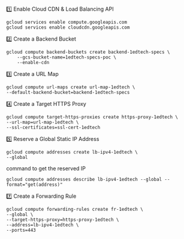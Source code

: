 1️⃣ Enable Cloud CDN & Load Balancing API

    gcloud services enable compute.googleapis.com
    gcloud services enable cloudcdn.googleapis.com


2️⃣ Create a Backend Bucket

    gcloud compute backend-buckets create backend-1edtech-specs \
        --gcs-bucket-name=1edtech-specs-poc \
        --enable-cdn


3️⃣ Create a URL Map

    gcloud compute url-maps create url-map-1edtech \
    --default-backend-bucket=backend-1edtech-specs


4️⃣ Create a Target HTTPS Proxy

    gcloud compute target-https-proxies create https-proxy-1edtech \
    --url-map=url-map-1edtech \
    --ssl-certificates=ssl-cert-1edtech


5️⃣ Reserve a Global Static IP Address

    gcloud compute addresses create lb-ipv4-1edtech \
    --global


command to get the reserved IP

    gcloud compute addresses describe lb-ipv4-1edtech --global --format="get(address)"


7️⃣ Create a Forwarding Rule


    gcloud compute forwarding-rules create fr-1edtech \
    --global \
    --target-https-proxy=https-proxy-1edtech \
    --address=lb-ipv4-1edtech \
    --ports=443


